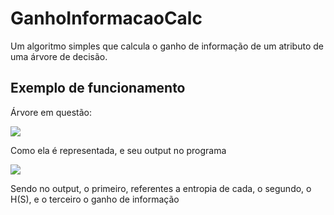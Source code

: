 # GanhoInformacaoCalc
Um algoritmo simples que calcula o ganho de informação de um atributo de uma árvore de decisão.

## Exemplo de funcionamento

Árvore em questão: 
  
<img src="https://media.discordapp.net/attachments/754838621110140998/968657833077911592/unknown.png">

Como ela é representada, e seu output no programa

<img src="https://media.discordapp.net/attachments/754838621110140998/968657368789446726/unknown.png">

Sendo no output, o primeiro, referentes a entropia de cada, o segundo, o H(S), e o terceiro o ganho de informação
